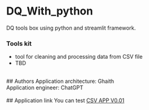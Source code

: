 # DQ_With_python 
DQ tools box using python and streamlit framework.
### Tools kit
 - tool for cleaning and processing data from CSV file
 - TBD
<br>
## Authors
Application architecture: Ghaith
<br>
Application engineer: ChatGPT
<br>
<br>
## Application link
You can test <a href="https://dq-with-python-csv-cleansing-v001.streamlit.app" target="_blank">CSV APP V0.01</a>
